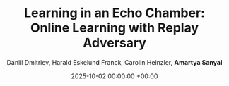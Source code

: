 ---
layout: post
categories: research
authors: "Amartya Sanyal"
venue: Symposium on Discrete Algorithms
shortVenue: SODA
title:  "Learning in an Echo Chamber: Online Learning with Replay Adversary"
date:   2025-10-02 00:00:00 +00:00
author: Daniil Dmitriev, Harald Eskelund Franck, Carolin Heinzler, <strong> Amartya Sanyal </strong>
important: new
accepted: yes
paper: https://arxiv.org/abs/2509.25135
---